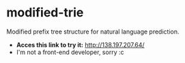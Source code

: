 # modified-trie
Modified prefix tree structure for natural language prediction.

- **Acces this link to try it:** http://138.197.207.64/
- I'm not a front-end developer, sorry :c

